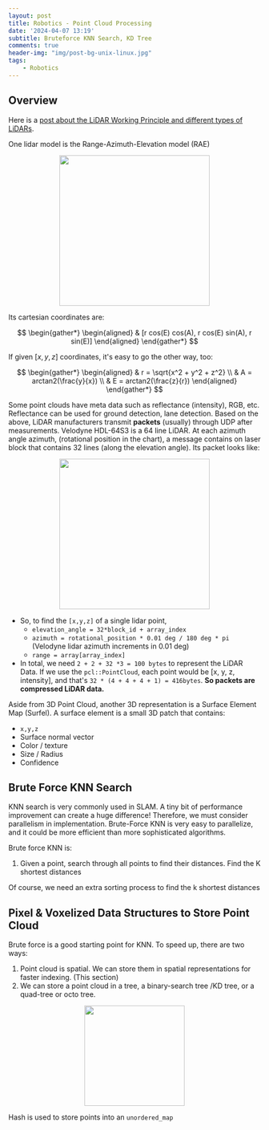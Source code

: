 ```yaml
---
layout: post
title: Robotics - Point Cloud Processing
date: '2024-04-07 13:19'
subtitle: Bruteforce KNN Search, KD Tree
comments: true
header-img: "img/post-bg-unix-linux.jpg"
tags:
    - Robotics
---
```


## Overview

Here is a [post about the LiDAR Working Principle and different types of LiDARs](https://ricojia.github.io/2024/10/22/robotics-3D-Lidar-Selection/).

One lidar model is the Range-Azimuth-Elevation model (RAE)

<div style="text-align: center;">
    <p align="center">
       <figure>
            <img src="https://github.com/user-attachments/assets/f6b078a2-9ff7-49e0-8cab-a841b595075e" height="300" alt=""/>
       </figure>
    </p>
</div>

Its cartesian coordinates are:

$$
\begin{gather*}
\begin{aligned}
& [r cos(E) cos(A), r cos(E) sin(A), r sin(E)]
\end{aligned}
\end{gather*}
$$

If given $[x,y,z]$ coordinates, it's easy to go the other way, too:

$$
\begin{gather*}
\begin{aligned}
& r = \sqrt{x^2 + y^2 + z^2}
\\ &
A = arctan2(\frac{y}{x})
\\ &
E = arctan2(\frac{z}{r})
\end{aligned}
\end{gather*}
$$

Some point clouds have meta data such as reflectance (intensity), RGB, etc. Reflectance can be used for ground detection, lane detection. Based on the above, LiDAR manufacturers transmit **packets** (usually) through UDP after measurements. Velodyne HDL-64S3 is a 64 line LiDAR. At each azimuth angle azimuth, (rotational position in the chart), a message contains on laser block that contains 32 lines (along the elevation angle). Its packet looks like:

<div style="text-align: center;">
    <p align="center">
       <figure>
            <img src="https://github.com/user-attachments/assets/cc966972-8fc2-4129-accb-358e20f506fd" height="300" alt=""/>
       </figure>
    </p>
</div>

- So, to find the `[x,y,z]` of a single lidar point,
    - `elevation_angle = 32*block_id + array_index`
    - `azimuth = rotational_position * 0.01 deg / 180 deg * pi` (Velodyne lidar azimuth increments in 0.01 deg)
    - `range = array[array_index]`
- In total, we need `2 + 2 + 32 *3 = 100 bytes` to represent the LiDAR Data. If we use the `pcl::PointCloud`, each point would be [x, y, z, intensity], and that's `32 * (4 + 4 + 4 + 1) = 416bytes`. **So packets are compressed LiDAR data.**

Aside from 3D Point Cloud, another 3D representation is a Surface Element Map (Surfel). A surface element is a small 3D patch that contains: 

- `x,y,z`
- Surface normal vector
- Color / texture
- Size / Radius
- Confidence

## Brute Force KNN Search

KNN search is very commonly used in SLAM. A tiny bit of performance improvement can create a huge difference! Therefore, we must consider parallelism in implementation. Brute-Force KNN is very easy to parallelize, and it could be more efficient than more sophisticated algorithms. 

Brute force KNN is:

1. Given a point, search through all points to find their distances. Find the K shortest distances

Of course, we need an extra sorting process to find the k shortest distances

## Pixel & Voxelized Data Structures to Store Point Cloud

Brute force is a good starting point for KNN. To speed up, there are two ways:

1. Point cloud is spatial. We can store them in spatial representations for faster indexing. (This section)
2. We can store a point cloud in a tree, a binary-search tree /KD tree, or a quad-tree or octo tree.

<div style="text-align: center;">
<p align="center">
    <figure>
        <img src="https://github.com/user-attachments/assets/d90b52d6-32d6-472e-940f-e1a7a3737cc9" height="200" alt=""/>
    </figure>
</p>
</div>

Hash is used to store points into an `unordered_map`